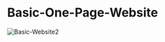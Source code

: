 # Basic-One-Page-Website
![Basic-Website2](https://user-images.githubusercontent.com/125596720/235351333-78f9493a-3e15-439f-b0c6-94fc7fde342a.png)
